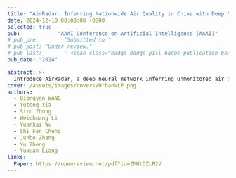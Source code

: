 ```yaml
---
title: "AirRadar: Inferring Nationwide Air Quality in China with Deep Neural Networks"
date: 2024-12-10 00:00:00 +0800
selected: true
pub:            "AAAI Conference on Artificial Intelligence (AAAI)"
# pub_pre:        "Submitted to "
# pub_post: "Under review."
# pub_last:       ' <span class="badge badge-pill badge-publication badge-success">Spotlight</span>'
pub_date: "2024"

abstract: >-
  Introduce AirRadar, a deep neural network inferring unmonitored air quality. It uses learnable mask tokens in two-stage process for feature reconstruction. Validated by a dataset, it outperforms baselines, contributing to air quality monitoring with its design and performance.
cover: /assets/images/covers/UrbanVLP.png
authors:
  - Qiongyan WANG
  - Yutong Xia
  - Siru Zhong
  - Weichuang Li
  - Yuankai Wu
  - Shi Fen Cheng
  - Junbo Zhang
  - Yu Zheng
  - Yuxuan Liang
links:
  Paper: https://openreview.net/pdf?id=ZMHtDZcR2V
---
```

